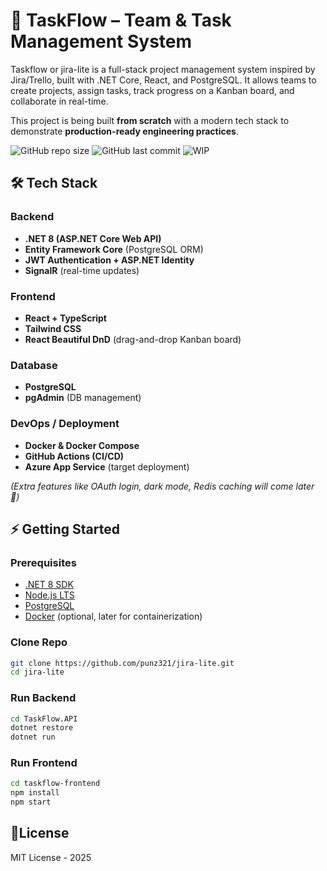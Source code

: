 # 🚀 TaskFlow – Team & Task Management System
Taskflow or jira-lite is a full-stack project management system inspired by Jira/Trello, built with .NET Core, React, and PostgreSQL. It allows teams to create projects, assign tasks, track progress on a Kanban board, and collaborate in real-time. 

This project is being built **from scratch** with a modern tech stack to demonstrate **production-ready engineering practices**.

![GitHub repo size](https://img.shields.io/github/repo-size/punz321/jira-lite?color=blue)
![GitHub last commit](https://img.shields.io/github/last-commit/punz321/jira-lite?color=green)
![WIP](https://img.shields.io/badge/status-WIP-orange)

## 🛠️ Tech Stack

### Backend
- **.NET 8 (ASP.NET Core Web API)**
- **Entity Framework Core** (PostgreSQL ORM)
- **JWT Authentication + ASP.NET Identity**
- **SignalR** (real-time updates)

### Frontend
- **React + TypeScript**
- **Tailwind CSS**
- **React Beautiful DnD** (drag-and-drop Kanban board)

### Database
- **PostgreSQL**  
- **pgAdmin** (DB management)

### DevOps / Deployment
- **Docker & Docker Compose**
- **GitHub Actions (CI/CD)**
- **Azure App Service** (target deployment)

*(Extra features like OAuth login, dark mode, Redis caching will come later 🚀)*

## ⚡ Getting Started

### Prerequisites
- [.NET 8 SDK](https://dotnet.microsoft.com/download/dotnet/8.0)  
- [Node.js LTS](https://nodejs.org/en/)  
- [PostgreSQL](https://www.postgresql.org/download/)  
- [Docker](https://www.docker.com/) (optional, later for containerization)

### Clone Repo
```bash
git clone https://github.com/punz321/jira-lite.git
cd jira-lite
```
### Run Backend
```bash
cd TaskFlow.API
dotnet restore
dotnet run
```
### Run Frontend
```bash
cd taskflow-frontend
npm install
npm start
```
## 📜License
MIT License - 2025